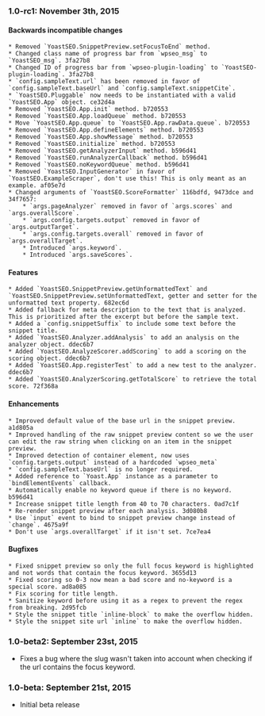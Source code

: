 ### 1.0-rc1: November 3th, 2015

#### Backwards incompatible changes
	* Removed `YoastSEO.SnippetPreview.setFocusToEnd` method.
	* Changed class name of progress bar from `wpseo_msg` to `YoastSEO_msg`. 3fa27b8
	* Changed ID of progress bar from `wpseo-plugin-loading` to `YoastSEO-plugin-loading`. 3fa27b8
	* `config.sampleText.url` has been removed in favor of `config.sampleText.baseUrl` and `config.sampleText.snippetCite`.
	* `YoastSEO.Pluggable` now needs to be instantiated with a valid `YoastSEO.App` object. ce32d4a
	* Removed `YoastSEO.App.init` method. b720553
	* Removed `YoastSEO.App.loadQueue` method. b720553
	* Move `YoastSEO.App.queue` to `YoastSEO.App.rawData.queue`. b720553
	* Removed `YoastSEO.App.defineElements` method. b720553
	* Removed `YoastSEO.App.showMessage` method. b720553
	* Removed `YoastSEO.initialize` method. b720553
	* Removed `YoastSEO.getAnalyzerInput` method. b596d41
	* Removed `YoastSEO.runAnalyzerCallback` method. b596d41
	* Removed `YoastSEO.noKeywordQueue` method. b596d41
	* Removed `YoastSEO.InputGenerator` in favor of `YoastSEO.ExampleScraper`, don't use this! This is only meant as an example. af05e7d
	* Changed arguments of `YoastSEO.ScoreFormatter` 116bdfd, 9473dce and 34f7657:
		* `args.pageAnalyzer` removed in favor of `args.scores` and `args.overallScore`.
		* `args.config.targets.output` removed in favor of `args.outputTarget`.
		* `args.config.targets.overall` removed in favor of `args.overallTarget`.
		* Introduced `args.keyword`.
		* Introduced `args.saveScores`.

#### Features
	* Added `YoastSEO.SnippetPreview.getUnformattedText` and `YoastSEO.SnippetPreview.setUnformattedText, getter and setter for the unformatted text property. 682ec6d
	* Added fallback for meta description to the text that is analyzed. This is prioritized after the excerpt but before the sample text.
	* Added a `config.snippetSuffix` to include some text before the snippet title.
	* Added `YoastSEO.Analyzer.addAnalysis` to add an analysis on the analyzer object. ddec6b7
	* Added `YoastSEO.AnalyzeScorer.addScoring` to add a scoring on the scoring object. ddec6b7
	* Added `YoastSEO.App.registerTest` to add a new test to the analyzer. ddec6b7
	* Added `YoastSEO.AnalyzerScoring.getTotalScore` to retrieve the total score. 72f368a

#### Enhancements
	* Improved default value of the base url in the snippet preview. a1d805a
	* Improved handling of the raw snippet preview content so we the user can edit the raw string when clicking on an item in the snippet preview.
	* Improved detection of container element, now uses `config.targets.output` instead of a hardcoded `wpseo_meta`
	* `config.sampleText.baseUrl` is no longer required.
	* Added reference to `Yoast.App` instance as a parameter to `bindElementEvents` callback.
	* Automatically enable no keyword queue if there is no keyword. b596d41
	* Increase snippet title length from 40 to 70 characters. 0ad7c1f
	* Re-render snippet preview after each analysis. 3d080b8
	* Use `input` event to bind to snippet preview change instead of `change`. 4675a9f
	* Don't use `args.overallTarget` if it isn't set. 7ce7ea4

#### Bugfixes
	* Fixed snippet preview so only the full focus keyword is highlighted and not words that contain the focus keyword. 3655d13
	* Fixed scoring so 0-3 now mean a bad score and no-keyword is a special score. ad8a085
	* Fix scoring for title length.
	* Sanitize keyword before using it as a regex to prevent the regex from breaking. 2d95fcb
	* Style the snippet title `inline-block` to make the overflow hidden.
	* Style the snippet site url `inline` to make the overflow hidden.

### 1.0-beta2: September 23st, 2015
* Fixes a bug where the slug wasn't taken into account when checking if the url contains the focus keyword.

### 1.0-beta: September 21st, 2015
* Initial beta release
